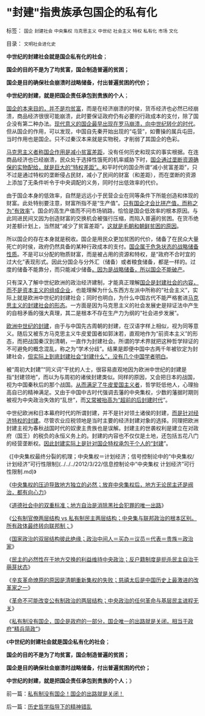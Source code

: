 # &quot;封建&quot;指贵族承包国企的私有化

标签： `国企` `封建社会` `中央集权` `马克思主义` `中世纪` `社会主义` `特权` `私有化` `市场` `文化` 

目录： `文明社会进化史`

**中世纪的封建社会就是国企私有化的社会**；

**国企的目的不是为了均贫富，国企制造普遍的贫困；**

**国企是目的确保社会崩溃时战略储备，付出普遍贫困的代价；**

**中世纪的封建，就是把国企责任承包到贵族的个人**；

[国企的本来目的，并不是均贫富](../../../2009/9/16/公有制计划经济是造成贫富差距的原因.md)，而是在经济崩溃的时侯，货币经济也必然已经崩溃，商品经济很很可能崩溃，此时要保证政府仍有必要的行政成本的支付，除了国企没有第二种办法。[现代意义的国企最早出现在罗马崩溃，向中世纪转化的时代](../../../2012/3/1/最早的企业和最早的国企如何产生自罗马帝国？.md)。但从国企的作用，可以发现，中国自先秦开始出现的“屯营”，如曹操的属兵屯田，当时作用也是国企。只不过秦汉本来就是实物税，才削弱了其国企的色彩。

[马克思主义者称国企作用是减小贫富差距](../../../2012/3/21/“改革达成共识”是自欺欺人；“保卫国企”的真面目.md)，没有任何历史和现实的事实根据。在连商品经济也已经崩溃，民众处于选择性饿死的机率威胁下时，[国企通过垄断资源确保的实物配给，就是巨大的“特权差距”。](../../../2010/3/5/我国的贫富差距是历史上最小并在继续缩小.md)和平时代的国企所谓“减小贫富差距”，只不过是通过特权的垄断侵占民财，减小了民间的财富（和差距），而在垄断的资源上添加了无条件听令于中央调配的义务，同时付出低效率的代价。

由于国企本身的低效率，自然是远远小于民营企业在同等条件下所能创造和体现的财富。此处特别要注意，财富所指不是“生产值”。[只有国企才会比拼产值，而称之为“有效率](../../../2009/12/21/“自我评分测不准”，计划经济的死穴.md)”。国企的高生产值而不问市场销路，恰恰是国企低效率的根本原因。与此同进民间又因为创造财富的交换机会被强行压缩，而陷入普遍的贫困。在货币绝对差额计划上，当然就“减少了贫富差距”。[这就是毛朝和朝鲜贫困的原因](../../../2009/6/3/朝鲜是个天堂，衣食住行减肥死都免费.md)。

所以国企的存在本身就是税收。国企是用民众更加贫困的代价，储备了在民众大量死亡的时侯，政府仍然具备的某种行政成本的支付。[国企属于危急状态的战略储备性质](../../../2012/2/5/国民普遍对福利的期望很高,国企不是国民的储蓄.md)。不是可以分配的物质财富，而是被占用的资源和特权，是“政府不合时宜的过大化”表现形式。因此分国企与分外汇（储备）或者粮食储备，都是一样的。过度的储备不能靠分，而只能减少储备[。因为是战略储备，所以国企不能破产](../../../2012/2/5/国民普遍对福利的期望很高,国企不是国民的储蓄.md)。

只有深入了解中世纪欧洲的政治经济建制，才能真正理解[国企是封建社会的内容，而不是资本主义的组成企业](../../../2011/11/5/国企名“企”不是企业，国企是国防单位.md)，也能理解为什么东西方左派中所称的“社会主义”，实际上就是欧洲中世纪的封建社会；同时也明白，为什么中国古代不能严格套进[马克思主义的封建社会的形态](../../../2009/4/28/用阶段性社会发展史理解人类社会是误读社会进化.md)。一方面是因为马克思主义的社会发展史是辩证法中产生的自相矛盾的强大真理，其二是根本不存在生产力为纲的“社会进步发展”。

[欧洲中世纪的封建](../../../2012/3/2/中世纪君权天赋的积极意义.md)，由于与中国先古周朝的封建，在汉语字样上相似，视为同等意义。随后又被东方马克思主义牛皮爱国者如郭沫若，直观地作为“前资本主义”的形态，而把战国秦汉到清朝，一直作为封建社会。所谓的学术界就把这种哲学辩证的不可避免的概念混乱，称之为“学术分歧”。结果是即便中国中古两千年被钦定为封建社会，[但实际上到底封建社会“封建什么”，没有几个中国学者明白](../../../2009/3/24/为什么有中国特色的四不象是不稳定的系统.md)。

被“周初大封建”“同义词”干扰的人士，很容易直观地因为欧洲中世纪的封建是指“封建领地”，而以为与周初的诸侯封建类似。同样的原因，又会把日本的战国，视为中国秦秋后的那个战国。[从而满足了牛皮爱国主义者](../../../2008/12/9/以客观平和的心态看历史，take&nbsp;it&nbsp;easy.md)，哲学贬低他人，心理抬高自已的精神满足。又由于中国中古时代强调去藩的中央集权，少数的藩据时期则被视为中央政治失效的“乱世”，而[又常被抬高为“超前的后封建时代](../../../2011/11/28/片面强调国内史会以为古代中国“超前发展”.md)”。

中世纪欧洲和日本幕府时代的所谓封建，并不是针对领土诸侯的封建，[而是针对经济特权的封建](../../../2009/7/21/混水便于摸鱼，特权等于产权.md)。尽管农业应税领地是当时主要的经济封建对象的选择。同理把欧洲封建主视为春秋战国时代的奴隶主贵族也是误解。封建主的世袭权利是建立在对政府（国王）的税负的永恒义务上的。封建的内容也不仅仅是土地，还包括五花八门的经营垄断权。[因此封建实际上是针对国企特权承包于个人的“封建](../../../2012/3/21/国企和高考和科举的封建意义.md)”。

《[中央集权最终分裂的机理；中央集权＝计划经济；信号控制论中的“中央集权/计划经济”可行性限制](../../../2012/3/22/信息控制论中“中央集权 计划经济”可行性限制.md)》

《[中央集权的压迫导致地方独立的必然；放弃中央集权后，地方无论民主还是阀治，都有向心力](../../../2012/3/22/地方主义有天然向心力，联邦制最合理.md)》

《[道德社会中的双重标准；地方自治是消除黑社会犯罪的唯一出路](../../../2012/3/22/道德社会的双重标准，基层黑社会化的行政压力.md)》

《[公有制官僚两层结构 vs
私有制民主两层结构；中央集与联邦政治的根本区别。所有政体最终转向联邦制；](../../../2012/3/23/主权边界强迫所有政体联邦制；.md)》

《[国家政治的双层结构彼此绝缘；政治中间人＝买办＝议员＝代表＝贵族＝政治家](../../../2012/3/23/国家政治的中央地方彼此绝缘；.md)》

《[民主的必然性在于地方交换的利益维持中央政治；反户籍制度是扼杀民主自治于萌芽状态](../../../2012/3/23/“反户籍制度”扼杀民主于自治萌芽.md)》

《[辛亥革命燎原的原因是清朝重新集权的失败；慈禧太后是中国历史上最激进的改革家之一](../../../2012/3/24/慈禧太后是最激进的改革家之一.md)》

《[革命不可能改变公有制政治的两层结构；中央政治的任何革命与基层民主进程无关](../../../2012/3/24/任何革命与基层民主进程无关.md)》

《[私有制没有国企，国企是政府的一部分，国企唯一的出路就是关闭，相当于政府“精兵简政”](../../../2012/3/24/私有制没有国企！国企的出路就是关闭！.md)》

《**中世纪的封建社会就是国企私有化的社会**；

**国企的目的不是为了均贫富，国企制造普遍的贫困；**

**国企是目的确保社会崩溃时战略储备，付出普遍贫困的代价；**

**中世纪的封建，就是把国企责任承包到贵族的个人**；》

前一篇：[私有制没有国企！国企的出路就是关闭！](../../../2012/3/24/私有制没有国企！国企的出路就是关闭！.md)

后一篇：[历史哲学指导下的精神错乱](../../../2012/3/25/历史哲学指导下的精神错乱.md)
